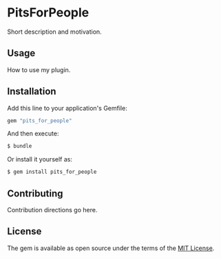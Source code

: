 # PitsForPeople
Short description and motivation.

## Usage
How to use my plugin.

## Installation
Add this line to your application's Gemfile:

```ruby
gem "pits_for_people"
```

And then execute:
```bash
$ bundle
```

Or install it yourself as:
```bash
$ gem install pits_for_people
```

## Contributing
Contribution directions go here.

## License
The gem is available as open source under the terms of the [MIT License](https://opensource.org/licenses/MIT).
